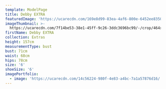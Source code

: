 ```yaml
---
template: ModelPage
title: Debby EXTRA
featuredImage: 'https://ucarecdn.com/169e8d99-83ea-4af6-800e-6452ee83506b/'
imageThumbnail: >-
  https://ucarecdn.com/7f14be53-38e1-45ff-9c26-3ddc3696bc99/-/crop/464x613/79,31/-/preview/
firstName: Debby EXTRA
collection: Extras
height: 157cm
measurementType: bust
bust: 71cm
waist: 68cm
hips: 78cm
size: '6'
shoeSize: '6'
imagePortfolio:
  - image: 'https://ucarecdn.com/14c56224-980f-4e83-a4bc-7a1a57876d16/'
---
```



